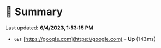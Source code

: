 # 📖 Summary
Last updated: **6/4/2023, 1:53:15 PM**

- `GET` [https://google.com](https://google.com) - **Up** (143ms)
